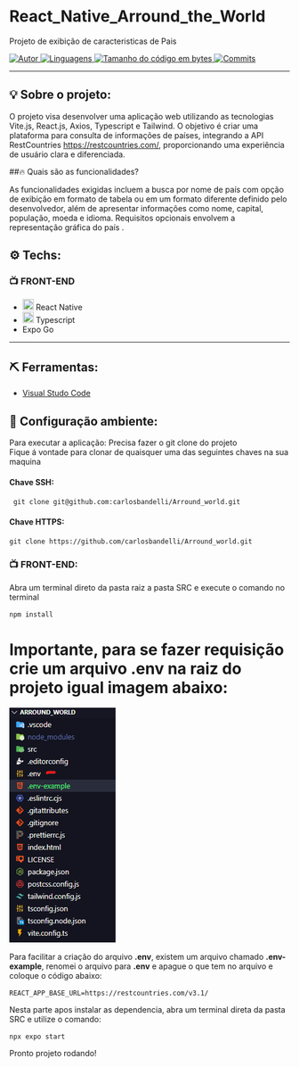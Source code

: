 # React_Native_Arround_the_World


 Projeto de exibição de caracteristicas de Pais

<a href="https://github.com/carlosbandelli">
<img alt="Autor" src="https://img.shields.io/badge/autor-CarlosBandelli-004400?style=flat-square">
</a>

<a href="#">
<img alt="Linguagens" src="https://img.shields.io/github/languages/count/carlosbandelli/Arround_world?color=004400&style=flat-square">
</a>

<a href="#">
<img alt="Tamanho do código em bytes" src="https://img.shields.io/github/languages/code-size/carlosbandelli/React_Native_Arround_the_World?color=004400&style=flat-square">
</a>

<a href="https://github.com/carlosbandelli/Cards/commits/main">
<img alt="Commits" src="https://img.shields.io/github/last-commit/carlosbandelli/Cards?color=004400&style=flat-square">
</a>
<hr/>


## 💡 Sobre o projeto:

O projeto visa desenvolver uma aplicação web utilizando as tecnologias Vite.js, React.js, Axios, Typescript e Tailwind. O objetivo é criar uma plataforma para consulta de informações de países, integrando a API RestCountries <a href="https://restcountries.com/">https://restcountries.com/</a>, proporcionando uma experiência de usuário clara e diferenciada.

##🔥 Quais são as funcionalidades?

As funcionalidades exigidas incluem a busca por nome de país com opção de exibição em formato de tabela ou em um formato diferente definido pelo desenvolvedor, além de apresentar informações como nome, capital, população, moeda e idioma. Requisitos opcionais envolvem a representação gráfica do país .<br/>


## ⚙️ Techs:
### 📺 FRONT-END

- <img src="https://upload.wikimedia.org/wikipedia/commons/a/a7/React-icon.svg" width="20" height="20"> React Native
- <img src="https://raw.githubusercontent.com/remojansen/logo.ts/master/ts.png" width="20" height="20"> Typescript
- Expo Go



<hr/>

## ⛏ Ferramentas:

- [Visual Studo Code](https://code.visualstudio.com/download)

## 🏁 Configuração ambiente:

Para executar a aplicação:
Precisa fazer o git clone do projeto<br/>
Fique á vontade para clonar de quaisquer uma das seguintes chaves na sua maquina<br/>

#### Chave SSH:
```
 git clone git@github.com:carlosbandelli/Arround_world.git
```

#### Chave HTTPS:
```
git clone https://github.com/carlosbandelli/Arround_world.git

```
### 📺 FRONT-END:

Abra um terminal direto da pasta raiz a pasta SRC e execute o comando no terminal

```
npm install
```

# Importante, para se fazer requisição crie um arquivo <strong>.env</strong> na raiz do projeto igual imagem abaixo:

<img src="asset_Readme/env-example.png">

Para facilitar a criação do arquivo <strong>.env</strong>, existem um arquivo chamado <strong>.env-example</strong>, renomei o arquivo para <strong>.env</strong> e apague o que tem no arquivo e coloque o código abaixo:

```
REACT_APP_BASE_URL=https://restcountries.com/v3.1/

```

 Nesta parte apos instalar as dependencia, abra um terminal direta da pasta SRC e utilize o comando:
 
 ```
 npx expo start
 
 ``` 
Pronto projeto rodando!
